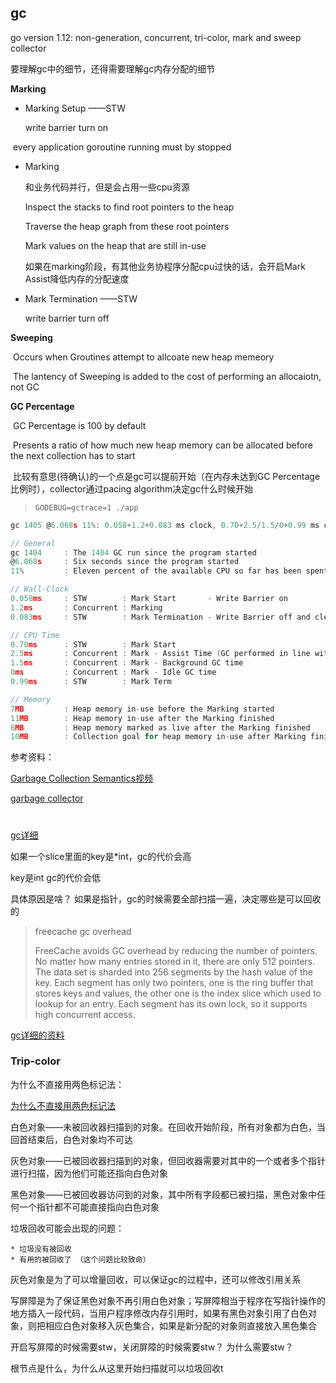 ## gc





go version 1.12: non-generation, concurrent, tri-color, mark and sweep collector



要理解gc中的细节，还得需要理解gc内存分配的细节



**Marking**

* Marking Setup ——STW

  write barrier turn on

​	every application goroutine running must by stopped

* Marking

  和业务代码并行，但是会占用一些cpu资源

   Inspect the stacks to find root pointers to the heap

   Traverse the heap graph from these root pointers

   Mark values on the heap that are still in-use

  如果在marking阶段，有其他业务协程序分配cpu过快的话，会开启Mark Assist降低内存的分配速度

* Mark Termination ——STW

  write barrier turn off

**Sweeping**

​	Occurs when Groutines attempt to allcoate new heap memeory

​	The lantency of Sweeping is added to the cost of performing an allocaiotn, not GC



 **GC Percentage**

​	GC Percentage is 100 by default

​	Presents a ratio of how much new heap memory can be allocated before the next collection has to start

​	比较有意思(待确认)的一个点是gc可以提前开始（在内存未达到GC Percentage比例时），collector通过pacing algorithm决定gc什么时候开始





> ```
> GODEBUG=gctrace=1 ./app
> ```

```go
gc 1405 @6.068s 11%: 0.058+1.2+0.083 ms clock, 0.70+2.5/1.5/0+0.99 ms cpu, 7->11->6 MB, 10 MB goal, 12 P

// General
gc 1404     : The 1404 GC run since the program started
@6.068s     : Six seconds since the program started
11%         : Eleven percent of the available CPU so far has been spent in GC

// Wall-Clock
0.058ms     : STW        : Mark Start       - Write Barrier on
1.2ms       : Concurrent : Marking
0.083ms     : STW        : Mark Termination - Write Barrier off and clean up

// CPU Time
0.70ms      : STW        : Mark Start
2.5ms       : Concurrent : Mark - Assist Time (GC performed in line with allocation)
1.5ms       : Concurrent : Mark - Background GC time
0ms         : Concurrent : Mark - Idle GC time
0.99ms      : STW        : Mark Term

// Memory
7MB         : Heap memory in-use before the Marking started
11MB        : Heap memory in-use after the Marking finished
6MB         : Heap memory marked as live after the Marking finished
10MB        : Collection goal for heap memory in-use after Marking finished
```



参考资料：

[Garbage Collection Semantics视频](<https://www.youtube.com/watch?v=q4HoWwdZUHs>)

[garbage collector](<https://www.ardanlabs.com/blog/2018/12/garbage-collection-in-go-part1-semantics.html>)





# #

[gc详细](https://blog.golang.org/ismmkeynote)



如果一个slice里面的key是*int，gc的代价会高

key是int gc的代价会低

具体原因是啥？ 如果是指针，gc的时候需要全部扫描一遍，决定哪些是可以回收的

> freecache gc overhead
>
> FreeCache avoids GC overhead by reducing the number of pointers. No matter how many entries stored in it, there are only 512 pointers. The data set is sharded into 256 segments by the hash value of the key. Each segment has only two pointers, one is the ring buffer that stores keys and values, the other one is the index slice which used to lookup for an entry. Each segment has its own lock, so it supports high concurrent access.
>
> 



[gc详细的资料](https://mp.weixin.qq.com/s/o2oMMh0PF5ZSoYD0XOBY2Q)



### Trip-color



为什么不直接用两色标记法：

[为什么不直接用两色标记法](https://malcolmyu.github.io/2019/07/07/Tri-Color-Marking/)

白色对象——未被回收器扫描到的对象。在回收开始阶段，所有对象都为白色，当回首结束后，白色对象均不可达

灰色对象——已被回收器扫描到的对象，但回收器需要对其中的一个或者多个指针进行扫描，因为他们可能还指向白色对象

黑色对象——已被回收器访问到的对象，其中所有字段都已被扫描，黑色对象中任何一个指针都不可能直接指向白色对象



垃圾回收可能会出现的问题：

	* 垃圾没有被回收
	* 有用的被回收了 （这个问题比较致命）



灰色对象是为了可以增量回收，可以保证gc的过程中，还可以修改引用关系

写屏障是为了保证黑色对象不再引用白色对象；写屏障相当于程序在写指针操作的地方插入一段代码，当用户程序修改内存引用时，如果有黑色对象引用了白色对象，则把相应白色对象移入灰色集合，如果是新分配的对象则直接放入黑色集合



开启写屏障的时候需要stw，关闭屏障的时候需要stw？ 为什么需要stw？

根节点是什么，为什么从这里开始扫描就可以垃圾回收t



